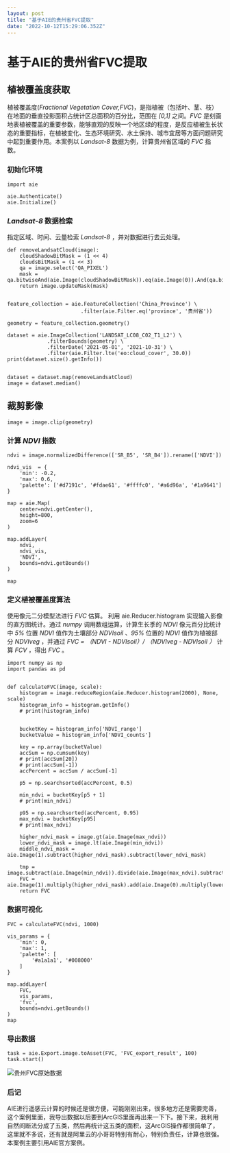 ```yaml
---
layout: post
title: "基于AIE的贵州省FVC提取"
date: "2022-10-12T15:29:06.352Z"
---
```

基于AIE的贵州省FVC提取
==============

植被覆盖度获取
-------

植被覆盖度(_Fractional Vegetation Cover,FVC_)，是指植被（包括叶、茎、枝）在地面的垂直投影面积占统计区总面积的百分比，范围在 _\[0,1\]_ 之间。_FVC_ 是刻画地表植被覆盖的重要参数，能够直观的反映一个地区绿的程度，是反应植被生长状态的重要指标，在植被变化、生态环境研究、水土保持、城市宜居等方面问题研究中起到重要作用。本案例以 _Landsat-8_ 数据为例，计算贵州省区域的 _FVC_ 指数。

### 初始化环境

    import aie
    
    aie.Authenticate()
    aie.Initialize()
    

### _Landsat-8_ 数据检索

指定区域、时间、云量检索 _Landsat-8_ ，并对数据进行去云处理。

    def removeLandsatCloud(image):
        cloudShadowBitMask = (1 << 4)
        cloudsBitMask = (1 << 3)
        qa = image.select('QA_PIXEL')
        mask = qa.bitwiseAnd(aie.Image(cloudShadowBitMask)).eq(aie.Image(0)).And(qa.bitwiseAnd(aie.Image(cloudsBitMask)).eq(aie.Image(0)))
        return image.updateMask(mask)
    

    feature_collection = aie.FeatureCollection('China_Province') \
                            .filter(aie.Filter.eq('province', '贵州省'))
    
    geometry = feature_collection.geometry()
    
    dataset = aie.ImageCollection('LANDSAT_LC08_C02_T1_L2') \
                 .filterBounds(geometry) \
                 .filterDate('2021-05-01', '2021-10-31') \
                 .filter(aie.Filter.lte('eo:cloud_cover', 30.0))
    print(dataset.size().getInfo())
    

    dataset = dataset.map(removeLandsatCloud)
    image = dataset.median()
    

裁剪影像
----

    image = image.clip(geometry)
    

### 计算 _NDVI_ 指数

    ndvi = image.normalizedDifference(['SR_B5', 'SR_B4']).rename(['NDVI'])
    
    ndvi_vis  = {
        'min': -0.2,
        'max': 0.6,
        'palette': ['#d7191c', '#fdae61', '#ffffc0', '#a6d96a', '#1a9641']
    }
    
    map = aie.Map(
        center=ndvi.getCenter(),
        height=800,
        zoom=6
    )
    
    map.addLayer(
        ndvi,
        ndvi_vis,
        'NDVI',
        bounds=ndvi.getBounds()
    )
    
    map
    

### 定义植被覆盖度算法

使用像元二分模型法进行 _FVC_ 估算。 利用 aie.Reducer.histogram 实现输入影像的直方图统计。通过 _numpy_ 调用数组运算，计算生长季的 _NDVI_ 像元百分比统计中 _5%_ 位置 _NDVI_ 值作为土壤部分 _NDVIsoil_ 、_95%_ 位置的 _NDVI_ 值作为植被部分 _NDVIveg_ ，并通过 _FVC = （NDVI - NDVIsoil）/ （NDVIveg - NDVIsoil ）_ 计算 _FCV_ ，得出 _FVC_ 。

    import numpy as np
    import pandas as pd
    

    def calculateFVC(image, scale):
        histogram = image.reduceRegion(aie.Reducer.histogram(2000), None, scale)
        histogram_info = histogram.getInfo()
        # print(histogram_info)
    
    
        bucketKey = histogram_info['NDVI_range']
        bucketValue = histogram_info['NDVI_counts']
    
        key = np.array(bucketValue)
        accSum = np.cumsum(key)
        # print(accSum[20])
        # print(accSum[-1])
        accPercent = accSum / accSum[-1]
        
        p5 = np.searchsorted(accPercent, 0.5)
    
        min_ndvi = bucketKey[p5 + 1]
        # print(min_ndvi)
    
        p95 = np.searchsorted(accPercent, 0.95)
        max_ndvi = bucketKey[p95]
        # print(max_ndvi)
        
        higher_ndvi_mask = image.gt(aie.Image(max_ndvi))
        lower_ndvi_mask = image.lt(aie.Image(min_ndvi))
        middle_ndvi_mask = aie.Image(1).subtract(higher_ndvi_mask).subtract(lower_ndvi_mask)
        
        tmp = image.subtract(aie.Image(min_ndvi)).divide(aie.Image(max_ndvi).subtract(aie.Image(min_ndvi)))
        FVC = aie.Image(1).multiply(higher_ndvi_mask).add(aie.Image(0).multiply(lower_ndvi_mask)).add(tmp.multiply(middle_ndvi_mask))
        return FVC
    

### 数据可视化

    FVC = calculateFVC(ndvi, 1000)
    
    vis_params = {
        'min': 0,
        'max': 1,
        'palette': [
            '#a1a1a1', '#008000'
        ]
    }
    
    map.addLayer(
        FVC,
        vis_params,
        'fvc',
        bounds=ndvi.getBounds()
    )
    map
    

### 导出数据

    task = aie.Export.image.toAsset(FVC, 'FVC_export_result', 100)
    task.start()
    

![贵州FVC原始数据](https://upload-images.jianshu.io/upload_images/23857047-144c11f4ea7dd76c.png?imageMogr2/auto-orient/strip%7CimageView2/2/w/1240)

### 后记

AIE进行遥感云计算的时候还是很方便，可能刚刚出来，很多地方还是需要完善，这个案例里面，我导出数据以后要到ArcGIS里面再出来一下下。接下来，我利用自然间断法分成了五类，然后再统计这五类的面积，这ArcGIS操作都很简单了，这里就不多说，还有就是阿里云的小哥哥特别有耐心，特别负责任，计算也很强。  
本案例主要引用AIE官方案例。